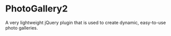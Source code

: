 # PhotoGallery2
A very lightweight jQuery plugin that is used to create dynamic, easy-to-use photo galleries.
